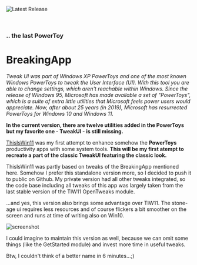 ![Latest Release](https://img.shields.io/github/v/release/builtbybel/BreakingApp?style=for-the-badge)

<br>

### .. the last PowerToy
# BreakingApp

_Tweak UI was part of Windows XP PowerToys and one of the most known Windows PowerToys to tweak the User Interface (UI). With this tool you are able to change settings, which aren't reachable within Windows. Since the release of Windows 95, Microsoft has made available a set of "PowerToys", which is a suite of extra little utilities that Microsoft feels power users would appreciate. Now, after about 25 years (in 2019), Microsoft has resurrected PowerToys for Windows 10 and Windows 11._

**In the current version, there are twelve utilities added in the PowerToys but my favorite one - TweakUI - is still missing.**

[ThisIsWin11](https://github.com/builtbybel/ThisIsWin11/r) was my first attempt to enhance somehow the **PowerToys** productivity apps with some system tools. 
**This will be my first atempt to recreate a part of the classic TweakUI featuring the classic look.**

ThisIsWin11 was partly based on tweaks of the BreakingApp mentioned here. Somehow I prefer this standalone version more, so I decided to push it to public on Github. 
My private version had all other tweaks integrated, so the code base including all tweaks of this app was largely taken from the last stable version of the TIW11 OpenTweaks module.

...and yes, this version also brings some advantage over TIW11. The stone-age ui requires less resources and of course flickers a bit smoother on the screen and runs at time of writing also on Win10.

![screenshot](https://github.com/builtbybel/BreakingApp/blob/main/assets/bA.png)

I could imagine to maintain this version as well, because we can omit some things (like the GetStarted module) and invest more time in useful tweaks.

Btw, I couldn't think of a better name in 6 minutes...;)
